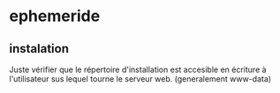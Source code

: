 # ephemeride
## instalation
Juste vérifier que le répertoire d'installation est accesible en écriture à l'utilisateur sus lequel tourne le serveur web.
(generalement www-data)
